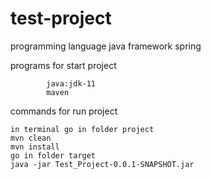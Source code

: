 # test-project



programming language java framework spring

programs for start project

            java:jdk-11 
            maven
commands for run project

    in terminal go in folder project
    mvn clean
    mvn install
    go in folder target
    java -jar Test_Project-0.0.1-SNAPSHOT.jar

